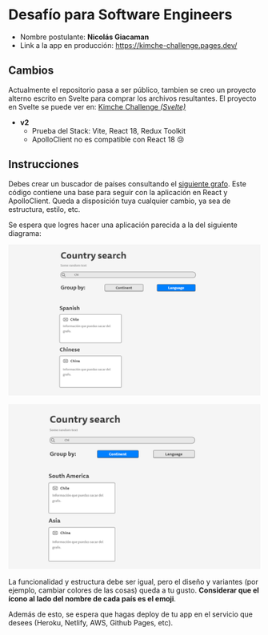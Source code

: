 # Desafío para Software Engineers

- Nombre postulante: **Nicolás Giacaman**
- Link a la app en producción: https://kimche-challenge.pages.dev/

## Cambios

Actualmente el repositorio pasa a ser público, tambien se creo un proyecto alterno escrito en Svelte para comprar los archivos resultantes.
El proyecto en Svelte se puede ver en: [Kimche Challenge _(Svelte)_](https://github.com/nicolasegp/kimche-challenge-svelte)

- **v2**
  - Prueba del Stack: Vite, React 18, Redux Toolkit
  - ApolloClient no es compatible con React 18 😢

## Instrucciones

Debes crear un buscador de países consultando el [siguiente grafo](https://countries.trevorblades.com/). Este código contiene una base para seguir con la aplicación en React y ApolloClient. Queda a disposición tuya cualquier cambio, ya sea de estructura, estilo, etc.

Se espera que logres hacer una aplicación parecida a la del siguiente diagrama:

![image1](challenge/1.png)

![image2](challenge/2.png)

La funcionalidad y estructura debe ser igual, pero el diseño y variantes (por ejemplo, cambiar colores de las cosas) queda a tu gusto. **Considerar que el ícono al lado del nombre de cada país es el emoji**.

Además de esto, se espera que hagas deploy de tu app en el servicio que desees (Heroku, Netlify, AWS, Github Pages, etc).
